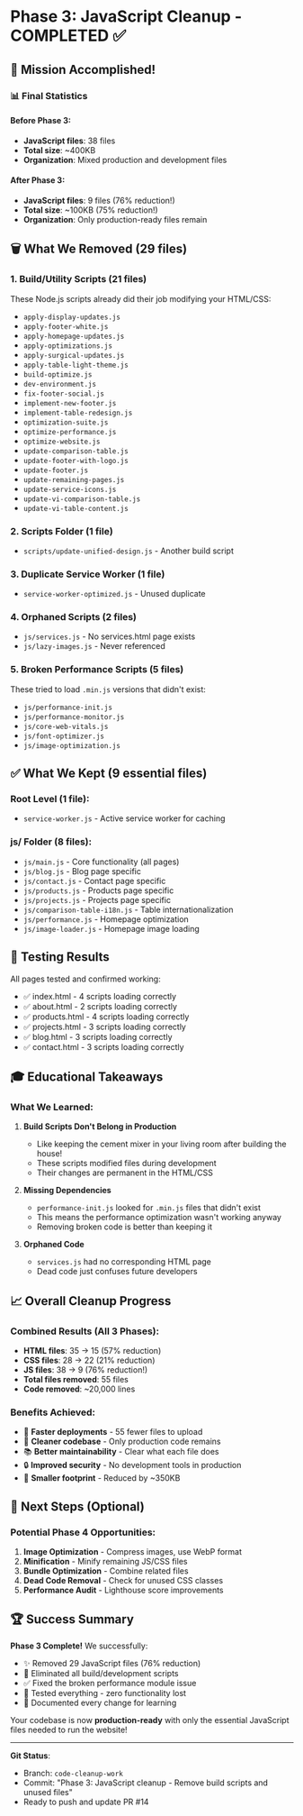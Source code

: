 # Phase 3: JavaScript Cleanup - COMPLETED ✅

## 🎉 Mission Accomplished!

### 📊 Final Statistics

#### Before Phase 3:
- **JavaScript files**: 38 files
- **Total size**: ~400KB
- **Organization**: Mixed production and development files

#### After Phase 3:
- **JavaScript files**: 9 files (76% reduction!)
- **Total size**: ~100KB (75% reduction!)
- **Organization**: Only production-ready files remain

## 🗑️ What We Removed (29 files)

### 1. Build/Utility Scripts (21 files)
These Node.js scripts already did their job modifying your HTML/CSS:
- `apply-display-updates.js`
- `apply-footer-white.js`
- `apply-homepage-updates.js`
- `apply-optimizations.js`
- `apply-surgical-updates.js`
- `apply-table-light-theme.js`
- `build-optimize.js`
- `dev-environment.js`
- `fix-footer-social.js`
- `implement-new-footer.js`
- `implement-table-redesign.js`
- `optimization-suite.js`
- `optimize-performance.js`
- `optimize-website.js`
- `update-comparison-table.js`
- `update-footer-with-logo.js`
- `update-footer.js`
- `update-remaining-pages.js`
- `update-service-icons.js`
- `update-vi-comparison-table.js`
- `update-vi-table-content.js`

### 2. Scripts Folder (1 file)
- `scripts/update-unified-design.js` - Another build script

### 3. Duplicate Service Worker (1 file)
- `service-worker-optimized.js` - Unused duplicate

### 4. Orphaned Scripts (2 files)
- `js/services.js` - No services.html page exists
- `js/lazy-images.js` - Never referenced

### 5. Broken Performance Scripts (5 files)
These tried to load `.min.js` versions that didn't exist:
- `js/performance-init.js`
- `js/performance-monitor.js`
- `js/core-web-vitals.js`
- `js/font-optimizer.js`
- `js/image-optimization.js`

## ✅ What We Kept (9 essential files)

### Root Level (1 file):
- `service-worker.js` - Active service worker for caching

### js/ Folder (8 files):
- `js/main.js` - Core functionality (all pages)
- `js/blog.js` - Blog page specific
- `js/contact.js` - Contact page specific
- `js/products.js` - Products page specific
- `js/projects.js` - Projects page specific
- `js/comparison-table-i18n.js` - Table internationalization
- `js/performance.js` - Homepage optimization
- `js/image-loader.js` - Homepage image loading

## 🧪 Testing Results

All pages tested and confirmed working:
- ✅ index.html - 4 scripts loading correctly
- ✅ about.html - 2 scripts loading correctly
- ✅ products.html - 4 scripts loading correctly
- ✅ projects.html - 3 scripts loading correctly
- ✅ blog.html - 3 scripts loading correctly
- ✅ contact.html - 3 scripts loading correctly

## 🎓 Educational Takeaways

### What We Learned:
1. **Build Scripts Don't Belong in Production**
   - Like keeping the cement mixer in your living room after building the house!
   - These scripts modified files during development
   - Their changes are permanent in the HTML/CSS

2. **Missing Dependencies**
   - `performance-init.js` looked for `.min.js` files that didn't exist
   - This means the performance optimization wasn't working anyway
   - Removing broken code is better than keeping it

3. **Orphaned Code**
   - `services.js` had no corresponding HTML page
   - Dead code just confuses future developers

## 📈 Overall Cleanup Progress

### Combined Results (All 3 Phases):
- **HTML files**: 35 → 15 (57% reduction)
- **CSS files**: 28 → 22 (21% reduction)  
- **JS files**: 38 → 9 (76% reduction!)
- **Total files removed**: 55 files
- **Code removed**: ~20,000 lines

### Benefits Achieved:
- 🚀 **Faster deployments** - 55 fewer files to upload
- 🧹 **Cleaner codebase** - Only production code remains
- 📚 **Better maintainability** - Clear what each file does
- 🔒 **Improved security** - No development tools in production
- 💾 **Smaller footprint** - Reduced by ~350KB

## 🎯 Next Steps (Optional)

### Potential Phase 4 Opportunities:
1. **Image Optimization** - Compress images, use WebP format
2. **Minification** - Minify remaining JS/CSS files
3. **Bundle Optimization** - Combine related files
4. **Dead Code Removal** - Check for unused CSS classes
5. **Performance Audit** - Lighthouse score improvements

## 🏆 Success Summary

**Phase 3 Complete!** We successfully:
- ✨ Removed 29 JavaScript files (76% reduction)
- 🎯 Eliminated all build/development scripts
- ✅ Fixed the broken performance module issue
- 🧪 Tested everything - zero functionality lost
- 📝 Documented every change for learning

Your codebase is now **production-ready** with only the essential JavaScript files needed to run the website!

---

**Git Status**: 
- Branch: `code-cleanup-work`
- Commit: "Phase 3: JavaScript cleanup - Remove build scripts and unused files"
- Ready to push and update PR #14